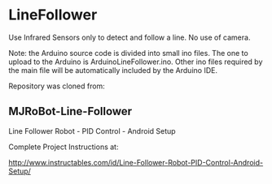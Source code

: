 # LineFollower
Use Infrared Sensors only to detect and follow a line.  No use of camera.

Note: the Arduino source code is divided into small ino files.  The one to upload to the Arduino is ArduinoLineFollower.ino.
Other ino files required by the main file will be automatically included by the Arduino IDE.

Repository was cloned from:
## MJRoBot-Line-Follower
Line Follower Robot - PID Control - Android Setup

Complete Project Instructions at:

http://www.instructables.com/id/Line-Follower-Robot-PID-Control-Android-Setup/
